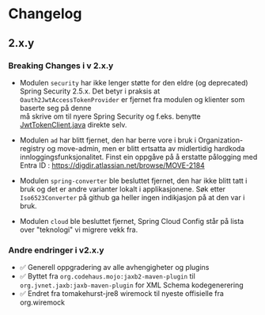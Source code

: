 # Changelog

## 2.x.y

### Breaking Changes i v 2.x.y
- Modulen `security` har ikke lenger støtte for den eldre (og deprecated) Spring Security 2.5.x.
  Det betyr i praksis at `Oauth2JwtAccessTokenProvider` er fjernet fra modulen og klienter som baserte seg på denne  
  må skrive om til nyere Spring Security og f.eks. benytte [JwtTokenClient.java](security/src/main/java/no/difi/move/common/oauth/JwtTokenClient.java)
  direkte selv.

- Modulen `ad` har blitt fjernet, den har berre vore i bruk i Organization-registry og move-admin,
  men er blitt ertsatta av  midlertidig hardkoda innloggingsfunksjonalitet.
  Finst ein oppgåve på å erstatte pålogging med Entra ID : https://digdir.atlassian.net/browse/MOVE-2184

- Modulen `spring-converter` ble besluttet fjernet, den har ikke blitt tatt i bruk og det er andre varianter lokalt i applikasjonene.
  Søk etter `Iso6523Converter` på github ga heller ingen indikjasjon på at den var i bruk.

- Modulen `cloud` ble besluttet fjernet, Spring Cloud Config står på lista over "teknologi" vi migrere vekk fra.

### Andre endringer i v2.x.y
- ✅ Generell oppgradering av alle avhengigheter og plugins
- ✅ Byttet fra `org.codehaus.mojo:jaxb2-maven-plugin` til `org.jvnet.jaxb:jaxb-maven-plugin` for XML Schema kodegenerering
- ✅ Endret fra tomakehurst-jre8 wiremock til nyeste offisielle fra org.wiremock
